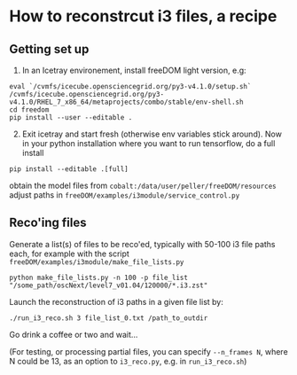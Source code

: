 # How to reconstrcut i3 files, a recipe

## Getting set up

1. In an Icetray environement, install freeDOM light version, e.g:
```
eval `/cvmfs/icecube.opensciencegrid.org/py3-v4.1.0/setup.sh`
/cvmfs/icecube.opensciencegrid.org/py3-v4.1.0/RHEL_7_x86_64/metaprojects/combo/stable/env-shell.sh
cd freedom
pip install --user --editable .
```


2. Exit icetray and start fresh (otherwise env variables stick around).
Now in your python installation where you want to run tensorflow, do a full install

```
pip install --editable .[full]
```

obtain the model files from `cobalt:/data/user/peller/freeDOM/resources`
adjust paths in `freeDOM/examples/i3module/service_control.py`

## Reco'ing files

Generate a list(s) of files to be reco'ed, typically with 50-100 i3 file paths each, for example with the script `freeDOM/examples/i3module/make_file_lists.py`
```
python make_file_lists.py -n 100 -p file_list "/some_path/oscNext/level7_v01.04/120000/*.i3.zst"
```

Launch the reconstruction of i3 paths in a given file list by:
```
./run_i3_reco.sh 3 file_list_0.txt /path_to_outdir
```
Go drink a coffee or two and wait...

(For testing, or processing partial files, you can specify `--n_frames N`, where N could be 13, as an option to `i3_reco.py`, e.g. in `run_i3_reco.sh`)
